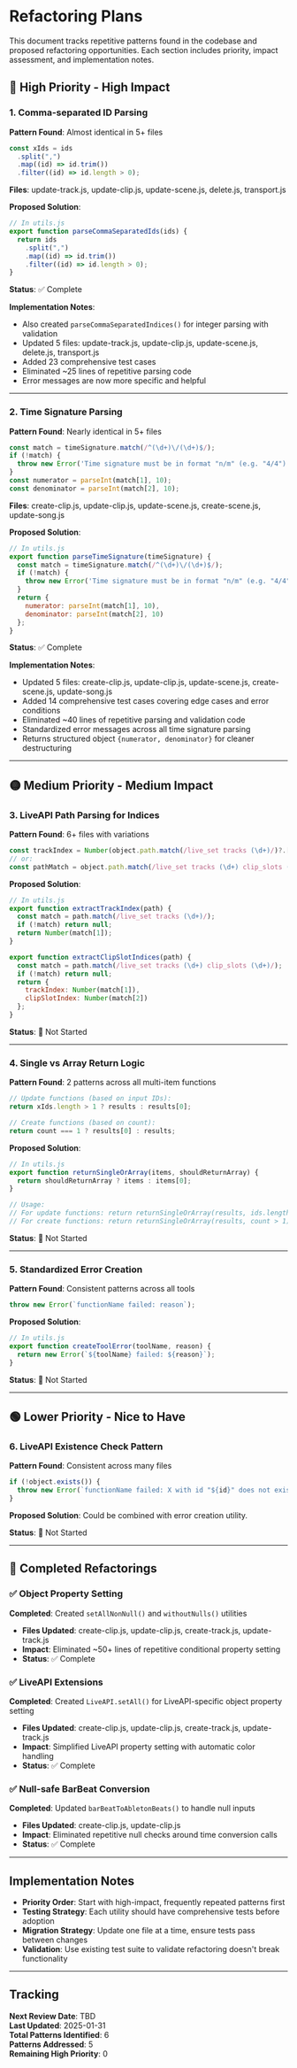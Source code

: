 # Refactoring Plans

This document tracks repetitive patterns found in the codebase and proposed refactoring opportunities. Each section includes priority, impact assessment, and implementation notes.

## 🔴 High Priority - High Impact

### 1. Comma-separated ID Parsing
**Pattern Found**: Almost identical in 5+ files
```javascript
const xIds = ids
  .split(",")
  .map((id) => id.trim())
  .filter((id) => id.length > 0);
```
**Files**: update-track.js, update-clip.js, update-scene.js, delete.js, transport.js

**Proposed Solution**: 
```javascript
// In utils.js
export function parseCommaSeparatedIds(ids) {
  return ids
    .split(",")
    .map((id) => id.trim())
    .filter((id) => id.length > 0);
}
```

**Status**: ✅ Complete

**Implementation Notes**:
- Also created `parseCommaSeparatedIndices()` for integer parsing with validation
- Updated 5 files: update-track.js, update-clip.js, update-scene.js, delete.js, transport.js
- Added 23 comprehensive test cases
- Eliminated ~25 lines of repetitive parsing code
- Error messages are now more specific and helpful

---

### 2. Time Signature Parsing
**Pattern Found**: Nearly identical in 5+ files
```javascript
const match = timeSignature.match(/^(\d+)\/(\d+)$/);
if (!match) {
  throw new Error('Time signature must be in format "n/m" (e.g. "4/4")');
}
const numerator = parseInt(match[1], 10);
const denominator = parseInt(match[2], 10);
```
**Files**: create-clip.js, update-clip.js, update-scene.js, create-scene.js, update-song.js

**Proposed Solution**:
```javascript
// In utils.js
export function parseTimeSignature(timeSignature) {
  const match = timeSignature.match(/^(\d+)\/(\d+)$/);
  if (!match) {
    throw new Error('Time signature must be in format "n/m" (e.g. "4/4")');
  }
  return {
    numerator: parseInt(match[1], 10),
    denominator: parseInt(match[2], 10)
  };
}
```

**Status**: ✅ Complete

**Implementation Notes**:
- Updated 5 files: create-clip.js, update-clip.js, update-scene.js, create-scene.js, update-song.js
- Added 14 comprehensive test cases covering edge cases and error conditions
- Eliminated ~40 lines of repetitive parsing and validation code
- Standardized error messages across all time signature parsing
- Returns structured object `{numerator, denominator}` for cleaner destructuring

---

## 🟡 Medium Priority - Medium Impact

### 3. LiveAPI Path Parsing for Indices
**Pattern Found**: 6+ files with variations
```javascript
const trackIndex = Number(object.path.match(/live_set tracks (\d+)/)?.[1]);
// or:
const pathMatch = object.path.match(/live_set tracks (\d+) clip_slots (\d+)/);
```

**Proposed Solution**:
```javascript
// In utils.js
export function extractTrackIndex(path) {
  const match = path.match(/live_set tracks (\d+)/);
  if (!match) return null;
  return Number(match[1]);
}

export function extractClipSlotIndices(path) {
  const match = path.match(/live_set tracks (\d+) clip_slots (\d+)/);
  if (!match) return null;
  return {
    trackIndex: Number(match[1]),
    clipSlotIndex: Number(match[2])
  };
}
```

**Status**: 🔲 Not Started

---

### 4. Single vs Array Return Logic
**Pattern Found**: 2 patterns across all multi-item functions
```javascript
// Update functions (based on input IDs):
return xIds.length > 1 ? results : results[0];

// Create functions (based on count):  
return count === 1 ? results[0] : results;
```

**Proposed Solution**:
```javascript
// In utils.js
export function returnSingleOrArray(items, shouldReturnArray) {
  return shouldReturnArray ? items : items[0];
}

// Usage:
// For update functions: return returnSingleOrArray(results, ids.length > 1);
// For create functions: return returnSingleOrArray(results, count > 1);
```

**Status**: 🔲 Not Started

---

### 5. Standardized Error Creation
**Pattern Found**: Consistent patterns across all tools
```javascript
throw new Error(`functionName failed: reason`);
```

**Proposed Solution**:
```javascript
// In utils.js
export function createToolError(toolName, reason) {
  return new Error(`${toolName} failed: ${reason}`);
}
```

**Status**: 🔲 Not Started

---

## 🟢 Lower Priority - Nice to Have

### 6. LiveAPI Existence Check Pattern
**Pattern Found**: Consistent across many files
```javascript
if (!object.exists()) {
  throw new Error(`functionName failed: X with id "${id}" does not exist`);
}
```

**Proposed Solution**: Could be combined with error creation utility.

**Status**: 🔲 Not Started

---

## 🔵 Completed Refactorings

### ✅ Object Property Setting
**Completed**: Created `setAllNonNull()` and `withoutNulls()` utilities
- **Files Updated**: create-clip.js, update-clip.js, create-track.js, update-track.js
- **Impact**: Eliminated ~50+ lines of repetitive conditional property setting
- **Status**: ✅ Complete

### ✅ LiveAPI Extensions
**Completed**: Created `LiveAPI.setAll()` for LiveAPI-specific object property setting
- **Files Updated**: create-clip.js, update-clip.js, create-track.js, update-track.js  
- **Impact**: Simplified LiveAPI property setting with automatic color handling
- **Status**: ✅ Complete

### ✅ Null-safe BarBeat Conversion
**Completed**: Updated `barBeatToAbletonBeats()` to handle null inputs
- **Files Updated**: create-clip.js, update-clip.js
- **Impact**: Eliminated repetitive null checks around time conversion calls
- **Status**: ✅ Complete

---

## Implementation Notes

- **Priority Order**: Start with high-impact, frequently repeated patterns first
- **Testing Strategy**: Each utility should have comprehensive tests before adoption
- **Migration Strategy**: Update one file at a time, ensure tests pass between changes
- **Validation**: Use existing test suite to validate refactoring doesn't break functionality

---

## Tracking

**Next Review Date**: TBD  
**Last Updated**: 2025-01-31  
**Total Patterns Identified**: 6  
**Patterns Addressed**: 5  
**Remaining High Priority**: 0